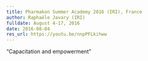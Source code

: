 ```yaml
---
title: Pharmakon Summer Academy 2016 (IRI), France
author: Raphaële Javary (IRI)
fulldate: August 4-17, 2016
date: 2016-08-04
res_url: https://youtu.be/nnpPFLkihww
---
```

“Capacitation and empowerment”
